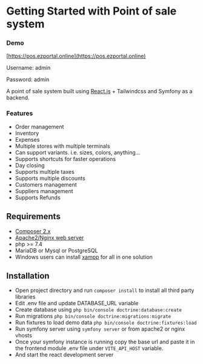 # Getting Started with Point of sale system

### Demo
[https://pos.ezportal.online](https://pos.ezportal.online)

Username: admin

Password: admin

A point of sale system built using [React.js](https://github.com/ahmedali5530/pos) + Tailwindcss and Symfony as a backend.
### Features

- Order management
- Inventory
- Expenses
- Multiple stores with multiple terminals
- Can support variants. i.e. sizes, colors, anything...
- Supports shortcuts for faster operations
- Day closing
- Supports multiple taxes
- Supports multiple discounts
- Customers management
- Suppliers management
- Supports Refunds

## Requirements
- [Composer 2.x](https://getcomposer.org/download/)
- [Apache2/Nginx web server](https://symfony.com/doc/current/setup/web_server_configuration.html)
- php >= 7.4
- MariaDB or Mysql or PostgreSQL
- Windows users can install [xampp](https://www.apachefriends.org/) for all in one solution
## Installation
- Open project directory and run `composer install` to install all third party libraries
- Edit .env file and update DATABASE_URL variable
- Create database using `php bin/console doctrine:database:create`
- Run migrations `php bin/console doctrine:migrations:migrate`
- Run fixtures to load demo data `php bin/console doctrine:fixtures:load`
- Run symfony server using `symfony server` or from apache2 or nginx vhosts
- Once your symfony instance is running copy the base url and paste it in the frontend module .env file under `VITE_API_HOST` variable.
- And start the react development server
